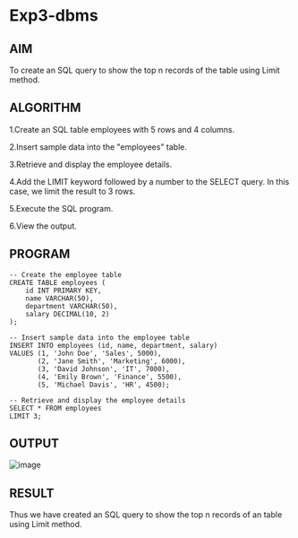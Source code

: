 # Exp3-dbms
## AIM
To create an SQL query to show the top n records of the table using Limit method.
## ALGORITHM
1.Create an SQL table employees with 5 rows and 4 columns.

2.Insert sample data into the "employees" table.

3.Retrieve and display the employee details.

4.Add the LIMIT keyword followed by a number to the SELECT query. In this case, we limit the result to 3 rows.

5.Execute the SQL program.

6.View the output.
## PROGRAM
```
-- Create the employee table
CREATE TABLE employees (
    id INT PRIMARY KEY,
    name VARCHAR(50),
    department VARCHAR(50),
    salary DECIMAL(10, 2)
);

-- Insert sample data into the employee table
INSERT INTO employees (id, name, department, salary)
VALUES (1, 'John Doe', 'Sales', 5000),
       (2, 'Jane Smith', 'Marketing', 6000),
       (3, 'David Johnson', 'IT', 7000),
       (4, 'Emily Brown', 'Finance', 5500),
       (5, 'Michael Davis', 'HR', 4500);

-- Retrieve and display the employee details
SELECT * FROM employees
LIMIT 3;
```
## OUTPUT
![image](https://github.com/Archana2003-Jkumar/Exp3-dbms/assets/93427594/561c6186-0261-4b23-b961-72ca94f0790a)
## RESULT
Thus we have created an SQL query to show the top n records of an table using Limit method.
